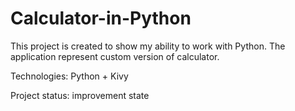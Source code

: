 # Calculator-in-Python

This project is created to show my ability to work with Python. The application represent custom version of calculator. 

Technologies: Python + Kivy 

Project status: improvement state
